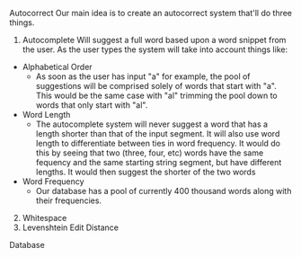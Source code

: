 Autocorrect
Our main idea is to create an autocorrect system that'll do three things.

1. Autocomplete
Will suggest a full word based upon a word snippet from the user.
As the user types the system will take into account things like:
  - Alphabetical Order
    - As soon as the user has input "a" for example, the pool of suggestions will be comprised solely of words that start with "a". This would be the same case with "al" trimming the pool down to words that only start with "al".
  - Word Length
    - The autocomplete system will never suggest a word that has a length shorter than that of the input segment. It will also use word length to differentiate between ties in word frequency. It would do this by seeing that two (three, four, etc) words have the same fequency and the same starting string segment, but have different lengths. It would then suggest the shorter of the two words
  - Word Frequency
    - Our database has a pool of currently 400 thousand words along with their frequencies.
2. Whitespace
3. Levenshtein Edit Distance


Database


